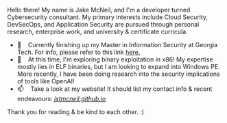 Hello there! My name is Jake McNeil, and I'm a developer turned Cybersecurity consultant. My primary interests include 
Cloud Security, DevSecOps, and Application Security are pursued through personal research, enterprise work, and university 
& certificate curricula. 

- 🌱 &nbsp;&nbsp; Currently finishing up my Master in Information Security at Georgia Tech. For info, please refer to this link [here.](https://www.gatech.edu/academics/degrees/masters/cybersecurity-ms-cybersecurity)
- 🔭  &nbsp;&nbsp; At this time, I'm exploring binary exploitation in x86! My expertise mostly lies in ELF binaries, but I am looking
to expand into Windows PE. More recently, I have been doing research into the security implications of tools like OpenAI!
- 📫  &nbsp;&nbsp; Take a look at my website! It should list my contact info & recent endeavours: *[jstmcneil.github.io](jstmcneil.github.io)*

Thank you for reading & be kind to each other. :)

<!--
**jstmcneil/jstmcneil** is a ✨ _special_ ✨ repository because its `README.md` (this file) appears on your GitHub profile.

Here are some ideas to get you started:

- 🔭 I’m currently working on ...
- 🌱 I’m currently learning ...
- 👯 I’m looking to collaborate on ...
- 🤔 I’m looking for help with ...
- 💬 Ask me about ...
- 📫 How to reach me: ...
- 😄 Pronouns: ...
- ⚡ Fun fact: ...
-->
